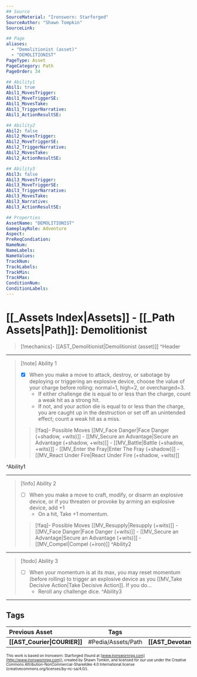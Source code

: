 ```yaml
---
## Source
SourceMaterial: "Ironsworn: Starforged"
SourceAuthor: "Shawn Tompkin"
SourceLink: 

## Page
aliases:
  - "Demolitionist (asset)"
  - "DEMOLITIONIST"
PageType: Asset
PageCategory: Path
PageOrder: 34

## Ability1
Abil1: true
Abil1_MovesTrigger:
Abil1_MoveTriggerSE:
Abil1_MovesTake:
Abil1_TriggerNarrative:
Abil1_ActionResultSE:

## Ability2
Abil2: false
Abil2_MovesTrigger:
Abil2_MoveTriggerSE:
Abil2_TriggerNarrative:
Abil2_MovesTake:
Abil2_ActionResultSE:

## Ability3
Abil3: false
Abil3_MovesTrigger:
Abil3_MoveTriggerSE:
Abil3_TriggerNarrative:
Abil3_MovesTake:
Abil3_Narrative:
Abil3_ActionResultSE:

## Properties
AssetName: "DEMOLITIONIST"
GameplayRole: Adventure
Aspect:
PreReqCondiation: 
NameNum:
NameLabels:
NameValues:
TrackNum:
TrackLabels:
TrackMin:
TrackMax:
ConditionNum:
ConditionLabels:
---
```

# [[_Assets Index|Assets]] - [[_Path Assets|Path]]: Demolitionist
> [!mechanics]- [[AST_Demolitionist|Demolitionist (asset)]]
^Header
___
> [!note] Ability 1
> - [x] When you make a move to attack, destroy, or sabotage by deploying or triggering an explosive device, choose the value of your charge before rolling: normal=1, high=2, or overcharged=3. 
> 	- If either challenge die is equal to or less than the charge, count a weak hit as a strong hit. 
> 	- If not, and your action die is equal to or less than the charge, you are caught up in the destruction or set off an unintended effect; count a weak hit as a miss.
> > [!faq]- Possible Moves
> > [[MV_Face Danger|Face Danger (+shadow, +wits)]] - [[MV_Secure an Advantage|Secure an Advantage (+shadow, +wits)]] - [[MV_Battle|Battle (+shadow, +wits)]] - [[MV_Enter the Fray|Enter The Fray (+shadow)]] - [[MV_React Under Fire|React Under Fire (+shadow, +wits)]]

^Ability1
___
> [!info] Ability 2
> - [ ] When you make a move to craft, modify, or disarm an explosive device, or if you threaten or provoke by arming an explosive device, add +1
> 	- On a hit, Take +1 momentum.
> > [!faq]- Possible Moves
> > [[MV_Resupply|Resupply (+wits)]] - [[MV_Face Danger|Face Danger (+wits)]] - [[MV_Secure an Advantage|Secure an Advantage (+wits)]] - [[MV_Compel|Compel (+iron)]]
^Ability2
___
> [!todo] Ability 3
> - [ ] When your momentum is at its max, you may reset momentum (before rolling) to trigger an explosive device as you [[MV_Take Decisive Action|Take Decisive Action]]. If you do... 
> 	- Reroll any challenge dice.
^Ability3
___

## Tags
| Previous Asset| Tags | Next Asset |
|:--- |:---:| ---:|
| **[[AST_Courier\|COURIER]]** | #Pedia/Assets/Path | **[[AST_Devotant\|DEVOTANT]]** |

<font size=-2>This work is based on Ironsworn: Starforged (found at [www.ironswornrpg.com](http://www.ironswornrpg.com)), created by Shawn Tomkin, and licensed for our use under the Creative Commons Attribution-NonCommercial-ShareAlike 4.0 International license  (creativecommons.org/licenses/by-nc-sa/4.0/).</font>
